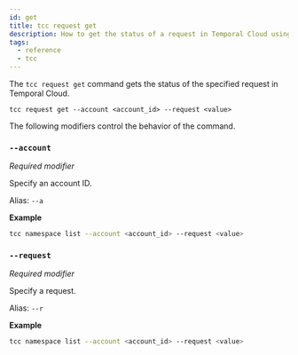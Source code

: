 ```yaml
---
id: get
title: tcc request get
description: How to get the status of a request in Temporal Cloud using tcc.
tags:
  - reference
  - tcc
---
```


The `tcc request get` command gets the status of the specified request in Temporal Cloud.

`tcc request get --account <account_id> --request <value>`

The following modifiers control the behavior of the command.

### `--account`

_Required modifier_

Specify an account ID.

Alias: `--a`

**Example**

```bash
tcc namespace list --account <account_id> --request <value>
```

### `--request`

_Required modifier_

Specify a request.

Alias: `--r`

**Example**

```bash
tcc namespace list --account <account_id> --request <value>
```
